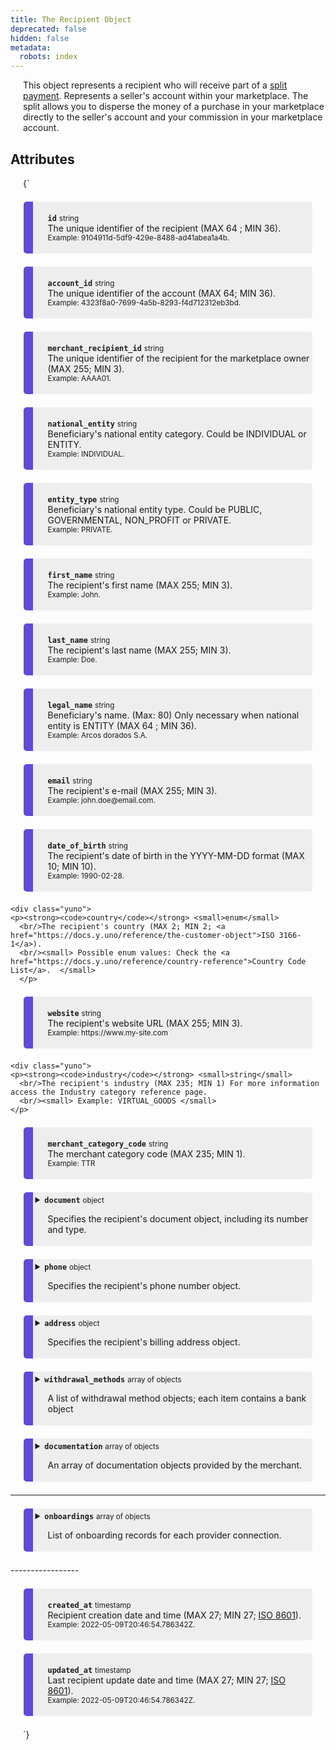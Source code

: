 ```yaml
---
title: The Recipient Object
deprecated: false
hidden: false
metadata:
  robots: index
---
```

This object represents a recipient who will receive part of a [split payment](doc:split-payments-marketplace). Represents a seller's account within your marketplace. The split allows you to disperse the money of a purchase in your marketplace directly to the seller's account and your commission in your marketplace account.

## Attributes

<HTMLBlock>{`
<div>
  <div class="yuno">
    <p><strong><code>id</code></strong> <small>string</small>
      <br/>The unique identifier of the recipient (MAX 64 ; MIN 36).
      <br/><small> Example: 9104911d-5df9-429e-8488-ad41abea1a4b. </small>
    </p>	
  </div>
  
  <div class="yuno">
  <p><strong><code>account_id</code></strong> <small>string</small>
    <br />The unique identifier of the account (MAX 64; MIN 36).
    <br/><small> Example: 4323f8a0-7699-4a5b-8293-f4d712312eb3bd. </small>
    </p>
	</div>
  
  <div class="yuno">
    <p><strong><code>merchant_recipient_id</code></strong> <small>string</small>
      <br/>The unique identifier of the recipient for the marketplace owner (MAX 255; MIN 3).
      <br/><small> Example: AAAA01. </small>
    </p>	
  </div>
  
  <div class="yuno">
    <p><strong><code>national_entity</code></strong> <small>string</small>
      <br/>Beneficiary's national entity category. Could be INDIVIDUAL or ENTITY.
      <br/><small> Example: INDIVIDUAL. </small>
    </p>	
  </div>
  <div class="yuno">
    <p><strong><code>entity_type</code></strong> <small>string</small>
      <br/>Beneficiary's national entity type. Could be PUBLIC, GOVERNMENTAL, NON_PROFIT or PRIVATE.
      <br/><small> Example: PRIVATE. </small>
    </p>	
  </div>
  
  <div class="yuno">
    <p><strong><code>first_name</code></strong> <small>string</small>
      <br/>The recipient's first name (MAX 255; MIN 3).
      <br/><small> Example: John. </small>
    </p>	
  </div>
  
  <div class="yuno">
    <p><strong><code>last_name</code></strong> <small>string</small>
      <br/>The recipient's last name (MAX 255; MIN 3).
      <br/><small> Example: Doe. </small>
    </p>	
  </div>
  
  <div class="yuno">
    <p><strong><code>legal_name</code></strong> <small>string</small>
      <br/>Beneficiary's name. (Max: 80) Only necessary when national entity is ENTITY (MAX 64 ; MIN 36).
      <br/><small> Example: Arcos dorados S.A. </small>
    </p>	
  </div>
  
  <div class="yuno">
    <p><strong><code>email</code></strong> <small>string</small>
      <br/>The recipient's e-mail (MAX 255; MIN 3).
      <br/><small> Example: john.doe@email.com. </small>
    </p>	
  </div>
 <div class="yuno">
    <p><strong><code>date_of_birth</code></strong> <small>string</small>
      <br/>The recipient's date of birth in the YYYY-MM-DD format (MAX 10; MIN 10).
      <br/><small> Example: 1990-02-28. </small>
    </p>	
  </div>
  
    <div class="yuno">
    <p><strong><code>country</code></strong> <small>enum</small>
      <br/>The recipient's country (MAX 2; MIN 2; <a href="https://docs.y.uno/reference/the-customer-object">ISO 3166-1</a>).
      <br/><small> Possible enum values: Check the <a href="https://docs.y.uno/reference/country-reference">Country Code List</a>.  </small>
      </p>	
  </div>
  
  <div class="yuno">
    <p><strong><code>website</code></strong> <small>string</small>
      <br/>The recipient's website URL (MAX 255; MIN 3).
      <br/><small> Example: https://www.my-site.com </small>
    </p>	
  </div>
  
    <div class="yuno">
    <p><strong><code>industry</code></strong> <small>string</small>
      <br/>The recipient's industry (MAX 235; MIN 1) For more information access the Industry category reference page.
      <br/><small> Example: VIRTUAL_GOODS </small>
    </p>	
  </div>
  
   <div class="yuno">
    <p><strong><code>merchant_category_code</code></strong> <small>string</small>
      <br/>The merchant category code (MAX 235; MIN 1).
      <br/><small> Example: TTR </small>
    </p>	
  </div>

  <details class="yuno">
    <summary><strong><code>document</code></strong> <small>object</small>
      <br/><p>Specifies the recipient's document object, including its number and type.</p>
    </summary>
    <div>
      <p><strong><code>document_number</code></strong> <small>string</small>
        <br/>The recipient's document number (MAX 40; MIN 3).
        <br/><small> Example: 1093333333.  </small>  </p>
      </p>
      <p><strong><code>document_type</code></strong> <small>enum</small>
        <br/>The recipient's document type (MAX 6, MIN 2).
        <br/><small> Possible enum values: Check the <a href="https://docs.y.uno/reference/the-customer-object#document-type-list">Document Type List</a>.  </small>
    </p>
    </div>
  </details>
  
  <details class="yuno">
    <summary><strong><code>phone</code></strong> <small>object</small>
      <br/><p>Specifies the recipient's phone number object.</p>
    </summary>
    <div>
      <p><strong><code>country_code</code></strong> <small>string</small>
        <br/>The country code of the recipient's phone (MAX 3; MIN 2).
        <br/><small> Example: 57.  </small>  
      </p>
      <p><strong><code>number</code></strong> <small>string</small>
        <br/>The recipient's phone number, without the country code (MAX 32; MIN 1).
        <br/><small> Example: 3132450765.  </small>  
      </p>
    </div>
  </details>
  
  <details class="yuno">
    <summary><strong><code>address</code></strong> <small>object</small>
      <br/><p>Specifies the recipient's billing address object.</p>
    </summary>
    <div>
      <p><strong><code>address_line_1</code></strong> <small>string</small>
        <br/>The primary billing address line of the recipient (MAX 255; MIN 3).
        <br/><small> Example: Calle 34 # 56 - 78.  </small>  
      </p>
      <p><strong><code>address_line_2</code></strong> <small>string</small>
        <br/>The secondary billing address line of the recipient (MAX 255; MIN 3).
        <br/><small> Example: Apartamento 502, Torre I. </small>  
      </p>
      <p><strong><code>city</code></strong> <small>string</small>
        <br/>The city considered for the billing address (MAX 255; MIN 3).
        <br/><small> Example: Bogotá.  </small>  
      </p>
      <p><strong><code>country</code></strong> <small>enum</small>
        <br/>The country considered for the billing address (MAX 2; MIN 2; <a href="https://docs.y.uno/reference/the-customer-object">ISO 3166-1</a>).
        <br/><small> Possible enum values: Check the <a href="https://docs.y.uno/reference/country-reference">Country Code List</a>.</small>
      </p>
      <p><strong><code>state</code></strong> <small>string</small>
        <br/>The state considered for the billing address (MAX 255; MIN 3).
        <br/><small> Example: Cundinamarca.  </small>  
      </p>  
      <p><strong><code>zip_code</code></strong> <small>string</small>
        <br/>The zipcode considered for the billing address (MAX 11; MIN 4).
        <br/><small> Example: 111111.  </small>  
      </p>  
    </div>
  </details>
  
  <div>
  <details class="yuno">
    <summary><strong><code>withdrawal_methods</code></strong> <small>array of objects</small>
    <br/><p>A list of withdrawal method objects; each item contains a bank object </p>
    </summary>

    
    <details class="yuno" style="margin-left:1em;">
      <summary><strong><code>bank</code></strong> <small>struct</small>
        <br/><p>Bank details for this withdrawal method.</p>
        </summary>


      <div class="yuno" style="margin-left:2em;">
        <p><strong><code>code</code></strong> <small>string</small>
          <br/>Bank’s code (MAX 3; MIN 3).
          <br/><small>Example: 246</small>
        </p>
      </div>

      <div class="yuno" style="margin-left:2em;">
        <p><strong><code>branch</code></strong> <small>string</small>
          <br/>Bank’s branch (MAX 3; MIN 3).
          <br/><small>Example: 123</small>
        </p>
      </div>

      <div class="yuno" style="margin-left:2em;">
        <p><strong><code>branch_digit</code></strong> <small>string</small>
          <br/>Bank’s branch digit (MAX 1; MIN 1).
          <br/><small>Example: 5</small>
        </p>
      </div>

      <div class="yuno" style="margin-left:2em;">
        <p><strong><code>account</code></strong> <small>string</small>
          <br/>Beneficiary’s bank account number (MAX 250; MIN 3).
          <br/><small>Example: 1093333333</small>
        </p>
      </div>

      <div class="yuno" style="margin-left:2em;">
        <p><strong><code>account_digit</code></strong> <small>string</small>
          <br/>Beneficiary’s bank account digit (MAX 1; MIN 1).
          <br/><small>Example: 7</small>
        </p>
      </div>

      <div class="yuno" style="margin-left:2em;">
        <p><strong><code>account_type</code></strong> <small>enum</small>
          <br/>Beneficiary’s bank account type: <code>CHECKINGS</code> or <code>SAVINGS</code>.
          <br/><small>Example: SAVINGS</small>
        </p>
      </div>

      <div class="yuno" style="margin-left:2em;">
        <p><strong><code>routing</code></strong> <small>string</small>
          <br/>Beneficiary’s bank account routing number.
          <br/><small>Example: 021000021</small>
        </p>
      </div>

      <div class="yuno" style="margin-left:2em;">
        <p><strong><code>country</code></strong> <small>string</small>
          <br/>The bank account’s country (ISO 3166-1 alpha-2).
          <br/><small>Example: CO</small>
        </p>
      </div>

      <div class="yuno" style="margin-left:2em;">
        <p><strong><code>currency</code></strong> <small>string</small>
          <br/>The bank account’s currency (ISO 4217).
          <br/><small>Example: COP</small>
        </p>
      </div>

    </details>
  </details>
</div>

<div>
  <details class="yuno">
    <summary>
      <strong><code>documentation</code></strong> <small>array of objects</small>
      <br/>
      <p>An array of documentation objects provided by the merchant.</p>
    </summary>

    <details class="yuno" style="margin-left:1em;">
      <summary>
        <strong><code>file_name</code></strong> <small>string</small>
        <br/>
        <p>
          The name of the documentation sent (MAX 255; MIN 3).
          <br/>
          <small>Example: receipt.pdf</small>
        </p>
      </summary>
    </details>

    <details class="yuno" style="margin-left:1em;">
      <summary>
        <strong><code>content_type</code></strong> <small>enum</small>
        <br/>
        <p>
          The type of the documentation sent by the merchant.
          <br/>
          <small>Example: RECEIPT</small>
        </p>
      </summary>
    </details>

    <details class="yuno" style="margin-left:1em;">
      <summary>
        <strong><code>content_category</code></strong> <small>string</small>
        <br/>
        <p>
          The category of the documentation sent by the merchant (e.g., INVOICE, ID_PROOF).
        </p>
      </summary>
    </details>

    <details class="yuno" style="margin-left:1em;">
      <summary>
        <strong><code>content</code></strong> <small>string</small>
        <br/>
        <p>
          The content of the documentation encoded in base64 (Max size: 1MB).
          <br/>
          <small>Example:JVBERi0xLjQKJcfs…</small>
        </p>
      </summary>
    </details>

  </details>
</div>

-----------------
<div>
  <details class="yuno">
    <summary>
      <strong><code>onboardings</code></strong> <small>array of objects</small>
      <br/>
      <p>List of onboarding records for each provider connection.</p>
    </summary>

    <!-- id -->
    <div class="yuno" style="margin-left:1em;">
      <p><strong><code>id</code></strong> <small>enum</small>
        <br/>The unique identifier of the onboarding.
        <br/><small>Example: 9104911d-5df9-429e-8488-ad41abea1a4b</small>
      </p>
    </div>

    <!-- type -->
    <div class="yuno" style="margin-left:1em;">
      <p><strong><code>type</code></strong> <small>enum</small>
        <br/>Type of onboarding—previously onboarded or via Yuno.
        <br/><small>PREVIOUSLY_ONBOARDED, ONBOARD_ONTO_THE_PROVIDER</small>
      </p>
    </div>

    <!-- workflow -->
    <div class="yuno" style="margin-left:1em;">
      <p><strong><code>workflow</code></strong> <small>enum</small>
        <br/>Workflow used for onboarding.
        <br/><small>HOSTED_BY_PROVIDER, HOSTED_BY_YUNO, DIRECT</small>
      </p>
    </div>

    <!-- status -->
    <div class="yuno" style="margin-left:1em;">
      <p><strong><code>status</code></strong> <small>enum</small>
        <br/>Status of the onboarding process.
        <br/><small>PENDING, SUCCEEDED, DECLINED, etc.</small>
      </p>
    </div>

    <!-- callback_url -->
    <div class="yuno" style="margin-left:1em;">
      <p><strong><code>callback_url</code></strong> <small>string</small>
        <br/>URL to redirect the customer after onboarding.
        <br/><small>Example: https://www.google.com</small>
      </p>
    </div>

    <!-- provider object -->
    <details class="yuno" style="margin-left:1em;">
      <summary>
        <strong><code>provider</code></strong> <small>object</small>
        <br/><p>Payment provider connection details.</p>
      </summary>
      <div class="yuno" style="margin-left:2em;">
        <p><strong><code>id</code></strong> <small>string</small>
          <br/>Provider identifier.
          <br/><small>Example: PAGARME</small>
        </p>
      </div>
      <div class="yuno" style="margin-left:2em;">
        <p><strong><code>redirect_url</code></strong> <small>string</small>
          <br/>URL to finalize onboarding.
          <br/><small>Example: https://www.stripe.com</small>
        </p>
      </div>
      <div class="yuno" style="margin-left:2em;">
        <p><strong><code>recipient_id</code></strong> <small>string</small>
          <br/>Provider’s submerchant ID.
          <br/><small>Example: AAAAA01</small>
        </p>
      </div>
    </details>

    <!-- documentation array -->
    <details class="yuno" style="margin-left:1em;">
      <summary>
        <strong><code>documentation</code></strong> <small>array of objects</small>
        <br/><p>Documentation objects provided by the merchant.</p>
      </summary>
      <div class="yuno" style="margin-left:2em;">
        <p><strong><code>file_name</code></strong> <small>string</small>
          <br/>Name of the document (MAX 255; MIN 3).
          <br/><small>Example: receipt.pdf</small>
        </p>
      </div>
      <div class="yuno" style="margin-left:2em;">
        <p><strong><code>content_type</code></strong> <small>enum</small>
          <br/>Type of document.
          <br/><small>Example: RECEIPT</small>
        </p>
      </div>
      <div class="yuno" style="margin-left:2em;">
        <p><strong><code>content_category</code></strong> <small>string</small>
          <br/>Category of the documentation.
        </p>
      </div>
      <div class="yuno" style="margin-left:2em;">
        <p><strong><code>content</code></strong> <small>string</small>
          <br/>Base64-encoded content (Max size: 1MB).
          <br/><small>Example: JVBERi0xLjQKJcfs…</small>
        </p>
      </div>
    </details>

    <!-- withdrawal_methods struct -->
    <details class="yuno" style="margin-left:1em;">
      <summary>
        <strong><code>withdrawal_methods</code></strong> <small>struct</small>
        <br/><p>Withdrawal methods; each contains a bank object.</p>
      </summary>
      <details class="yuno" style="margin-left:2em;">
        <summary>
          <strong><code>bank</code></strong> <small>struct</small>
          <br/><p>Bank details for withdrawals.</p>
        </summary>
        <div class="yuno" style="margin-left:3em;">
          <p><strong><code>code</code></strong> <small>string</small>
            <br/>Bank’s code (MAX 3; MIN 3).
            <br/><small>Example: 246</small>
          </p>
        </div>
        <!-- add remaining bank fields here -->
      </details>
    </details>

    <!-- timestamps -->
    <div class="yuno" style="margin-left:1em;">
      <p><strong><code>created_at</code></strong> <small>timestamp</small>
        <br/>Onboarding creation date (ISO 8601).
        <br/><small>Example: 2022-05-09T20:46:54.786342Z</small>
      </p>
    </div>
    <div class="yuno" style="margin-left:1em;">
      <p><strong><code>updated_at</code></strong> <small>timestamp</small>
        <br/>Last update date (ISO 8601).
        <br/><small>Example: 2022-07-09T20:43:54.786342Z</small>
      </p>
    </div>

  </details>
</div>
-----------------

  
  <div class="yuno">
    <p><strong><code>created_at</code></strong> <small>timestamp</small>
      <br/>Recipient creation date and time (MAX 27; MIN 27; <a href="https://en.wikipedia.org/wiki/ISO_8601">ISO 8601</a>).
      <br/><small> Example: 2022-05-09T20:46:54.786342Z.  </small>
    </p>	
  </div>
  
  <div class="yuno">
    <p><strong><code>updated_at</code></strong> <small>timestamp</small>
      <br/>Last recipient update date and time (MAX 27; MIN 27; <a href="https://en.wikipedia.org/wiki/ISO_8601">ISO 8601</a>).
      <br/><small> Example: 2022-05-09T20:46:54.786342Z.  </small>
</p>	
  </div>
  
</div>

<style>
  :root {
    --yuno-main-color: #614AD6;
    --yellow: #CEE65A;
  }
  details {
    display: flex;
    overflow: hidden;
  }
    p {
      margin-left: 20px;
    }
    .yuno {
   	  --highlight: var(#eee) ;
    	background: #eee;
      margin: 1.5em;
      border-radius: 5px;
      border-left: 15px solid var(--yuno-main-color);
      padding: 0.25em;
    }
</style>
`}</HTMLBlock>